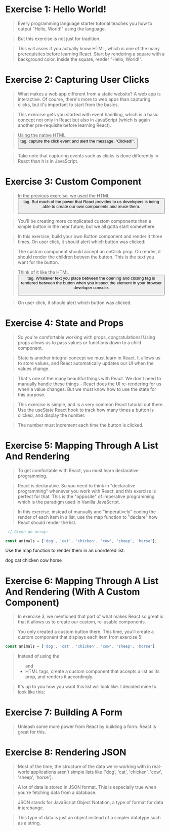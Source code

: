 # Exercise 1: Hello World!
> Every programming language starter tutorial teaches you how to output "Hello, World!" using the language.

> But this exercise is not just for tradition.

> This will asses if you actually know HTML, which is one of the many prerequisites before learning React. Start by rendering a square with a background color. Inside the square, render "Hello, World!".

# Exercise 2: Capturing User Clicks
> What makes a web app different from a static website? A web app is interactive. Of course, there's more to web apps than capturing clicks, but it's important to start from the basics.

> This exercise gets you started with event handling, which is a basic concept not only in React but also in JavaScript (which is again another pre-requisite before learning React).

> Using the native HTML <button> tag, capture the click event and alert the message, "Clicked!".

> Take note that capturing events such as clicks is done differently in React than it is in JavaScript.

# Exercise 3: Custom Component
> In the previous exercise, we used the HTML <button> tag. But much of the power that React provides to us developers is being able to create our own components and reuse them.

> You'll be creating more complicated custom components than a simple button in the near future, but we all gotta start somewhere.

> In this exercise, build your own Button component and render it three times. On user click, it should alert which button was clicked:

> The custom component should accept an onClick prop. On render, it should render the children betwen the button. This is the text you want for the button.

> Think of it like the HTML <button> tag. Whatever text you place between the opening and closing tag is rendered between the button when you inspect the element in your browser developer console.

> On user click, it should alert which button was clicked.

# Exercise 4: State and Props
> So you're comfortable working with props, congratulations! Using props allows us to pass values or functions down to a child component.

> State is another integral concept we must learn in React. It allows us to store values, and React automatically updates our UI when the values change.

> That's one of the many beautiful things with React. We don't need to manually handle these things - React does the UI re-rendering for us when a value changes. But we must know how to use the state for this purpose.

> This exercise is simple, and is a very common React tutorial out there. Use the useState React hook to track how many times a button is clicked, and display the number.

> The number must increment each time the button is clicked.

# Exercise 5: Mapping Through A List And Rendering
> To get comfortable with React, you must learn declarative programming.

> React is declarative. So you need to think in "declarative programming" whenever you work with React, and this exercise is perfect for that. This is the "opposite" of imperative programming which is the paradigm used in Vanilla JavaScript.

> In this exercise, instead of manually and "imperatively" coding the render of each item in a list, use the map function to "declare" how React should render the list.

```javascript
 // Given an array:

const animals = ['dog', 'cat', 'chicken', 'cow', 'sheep', 'horse'];

```
Use the map function to render them in an unordered list:

dog
cat
chicken
cow
horse


# Exercise 6: Mapping Through A List And Rendering (With A Custom Component)
> In exercise 3, we mentioned that part of what makes React so great is that it allows us to create our custom, re-usable components.

> You only created a custom button there. This time, you'll create a custom component that displays each item from exercise 5:

```javascript
const animals = ['dog', 'cat', 'chicken', 'cow', 'sheep', 'horse']
```
> Instead of using the <ul> and <li> HTML tags, create a custom component that accepts a list as its prop, and renders it accordingly.

> It's up to you how you want this list will look like. I decided mine to look like this:

# Exercise 7: Building A Form
> Unleash some more power from React by building a form. React is great for this.

# Exercise 8: Rendering JSON
> Most of the time, the structure of the data we're working with in real-world applications aren't simple lists like ['dog', 'cat', 'chicken', 'cow', 'sheep', 'horse'].

> A lot of data is stored in JSON format. This is especially true when you're fetching data from a database.

> JSON stands for JavaScript Object Notation, a type of format for data interchange.

> This type of data is just an object instead of a simpler datatype such as a string.